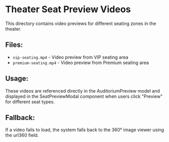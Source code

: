 # Theater Seat Preview Videos

This directory contains video previews for different seating zones in the theater.

## Files:
- `vip-seating.mp4` - Video preview from VIP seating area
- `premium-seating.mp4` - Video preview from Premium seating area

## Usage:
These videos are referenced directly in the AuditoriumPreview model and displayed in the SeatPreviewModal component when users click "Preview" for different seat types.

## Fallback:
If a video fails to load, the system falls back to the 360° image viewer using the url360 field.